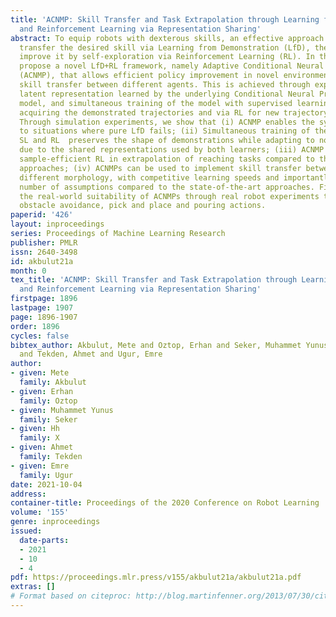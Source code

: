 ```yaml
---
title: 'ACNMP: Skill Transfer and Task Extrapolation through Learning from Demonstration
  and Reinforcement Learning via Representation Sharing'
abstract: To equip robots with dexterous skills, an effective approach is to first
  transfer the desired skill via Learning from Demonstration (LfD), then let the robot
  improve it by self-exploration via Reinforcement Learning (RL). In this paper, we
  propose a novel LfD+RL framework, namely Adaptive Conditional Neural Movement Primitives
  (ACNMP), that allows efficient policy improvement in novel environments and effective
  skill transfer between different agents. This is achieved through exploiting the
  latent representation learned by the underlying Conditional Neural Process (CNP)
  model, and simultaneous training of the model with supervised learning (SL) for
  acquiring the demonstrated trajectories and via RL for new trajectory discovery.
  Through simulation experiments, we show that (i) ACNMP enables the system to extrapolate
  to situations where pure LfD fails; (ii) Simultaneous training of the system through
  SL and RL  preserves the shape of demonstrations while adapting to novel situations
  due to the shared representations used by both learners; (iii) ACNMP enables order-of-magnitude
  sample-efficient RL in extrapolation of reaching tasks compared to the existing
  approaches; (iv) ACNMPs can be used to implement skill transfer between robots having
  different morphology, with competitive learning speeds and importantly with less
  number of assumptions compared to the state-of-the-art approaches. Finally, we show
  the real-world suitability of ACNMPs through real robot experiments that involve
  obstacle avoidance, pick and place and pouring actions.
paperid: '426'
layout: inproceedings
series: Proceedings of Machine Learning Research
publisher: PMLR
issn: 2640-3498
id: akbulut21a
month: 0
tex_title: 'ACNMP: Skill Transfer and Task Extrapolation through Learning from Demonstration
  and Reinforcement Learning via Representation Sharing'
firstpage: 1896
lastpage: 1907
page: 1896-1907
order: 1896
cycles: false
bibtex_author: Akbulut, Mete and Oztop, Erhan and Seker, Muhammet Yunus and X, Hh
  and Tekden, Ahmet and Ugur, Emre
author:
- given: Mete
  family: Akbulut
- given: Erhan
  family: Oztop
- given: Muhammet Yunus
  family: Seker
- given: Hh
  family: X
- given: Ahmet
  family: Tekden
- given: Emre
  family: Ugur
date: 2021-10-04
address:
container-title: Proceedings of the 2020 Conference on Robot Learning
volume: '155'
genre: inproceedings
issued:
  date-parts:
  - 2021
  - 10
  - 4
pdf: https://proceedings.mlr.press/v155/akbulut21a/akbulut21a.pdf
extras: []
# Format based on citeproc: http://blog.martinfenner.org/2013/07/30/citeproc-yaml-for-bibliographies/
---
```

